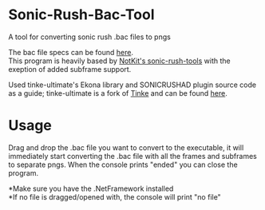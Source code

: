 # Sonic-Rush-Bac-Tool
A tool for converting sonic rush .bac files to pngs

The bac file specs can be found [here](https://www.romhacking.net/documents/669/).<br>
This program is heavily based by [NotKit's sonic-rush-tools](https://github.com/NotKit/sonic-rush-tools) with the exeption of added subframe support.

Used tinke-ultimate's Ekona library and SONICRUSHAD plugin source code as a guide; tinke-ultimate is a fork of [Tinke](https://github.com/pleonex/tinke) and can be found
[here](https://github.com/TheBestNSMB/tinke-ultimate "tinke-ultimate").

# Usage
Drag and drop the .bac file you want to convert to the executable, it will immediately start converting the .bac file with all the frames and subframes to separate pngs. When the console prints "ended" you can close the program.

*Make sure you have the .NetFramework installed<br>
*If no file is dragged/opened with, the console will print "no file"
